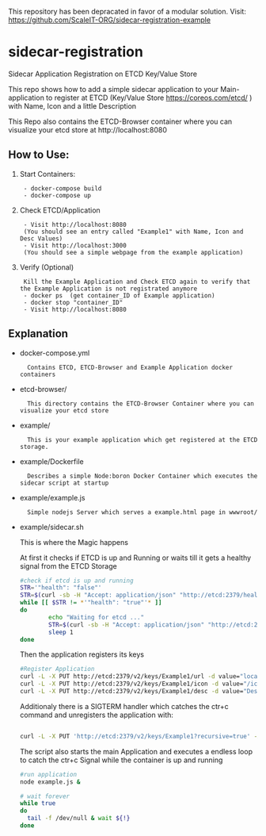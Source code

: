 This repository has been depracated in favor of a modular solution. Visit: https://github.com/ScaleIT-ORG/sidecar-registration-example

# sidecar-registration
Sidecar Application Registration on ETCD Key/Value Store


This repo shows how to add a simple sidecar application to your Main-application to register at ETCD (Key/Value Store https://coreos.com/etcd/ ) with Name, Icon and a little Description

This Repo also contains the ETCD-Browser container where you can visualize your etcd store at http://localhost:8080

## How to Use:
1. Start Containers:

		- docker-compose build
		- docker-compose up

2. Check ETCD/Application

		- Visit http://localhost:8080
		(You should see an entry called "Example1" with Name, Icon and Desc Values)
		- Visit http://localhost:3000
		(You should see a simple webpage from the example application)

3. Verify (Optional)
	
		Kill the Example Application and Check ETCD again to verify that the Example Application is not registrated anymore
		- docker ps  (get container_ID of Example application)
		- docker stop "container_ID"
		- Visit http://localhost:8080

## Explanation

- docker-compose.yml 

		Contains ETCD, ETCD-Browser and Example Application docker containers
- etcd-browser/
		
		This directory contains the ETCD-Browser Container where you can visualize your etcd store

- example/
	
		This is your example application which get registered at the ETCD storage.

- example/Dockerfile

		Describes a simple Node:boron Docker Container which executes the sidecar script at startup

- example/example.js

		Simple nodejs Server which serves a example.html page in wwwroot/

- example/sidecar.sh

	This is where the Magic happens

	At first it checks if ETCD is up and Running or waits till it gets a healthy signal from the ETCD Storage 

	```bash
	#check if etcd is up and running
	STR='"health": "false"'
	STR=$(curl -sb -H "Accept: application/json" "http://etcd:2379/health")
	while [[ $STR != *'"health": "true"'* ]]
	do
	        echo "Waiting for etcd ..."
	        STR=$(curl -sb -H "Accept: application/json" "http://etcd:2379/health")
	        sleep 1
	done
	```

	Then the application registers its keys

	```bash
	#Register Application
	curl -L -X PUT http://etcd:2379/v2/keys/Example1/url -d value="localhost:3000"
	curl -L -X PUT http://etcd:2379/v2/keys/Example1/icon -d value="/icon/favicon.png"
	curl -L -X PUT http://etcd:2379/v2/keys/Example1/desc -d value="Description here  ...."
	```

	Additionaly there is a SIGTERM handler which catches the ctr+c command and unregisters the application with:

	```bash

	curl -L -X PUT 'http://etcd:2379/v2/keys/Example1?recursive=true' -XDELETE

	```

	The script also starts the main Application and executes a endless loop to catch the ctr+c Signal while the container is up and running

	```bash
	#run application
	node example.js &

	# wait forever
	while true
	do
	  tail -f /dev/null & wait ${!}
	done
	```
